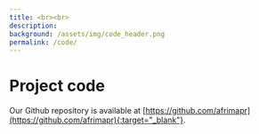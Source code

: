 ```yaml
---
title: <br><br>
description:
background: /assets/img/code_header.png
permalink: /code/
---
```


# Project code

Our Github repository is available at [https://github.com/afrimapr](https://github.com/afrimapr){:target="_blank"}.




